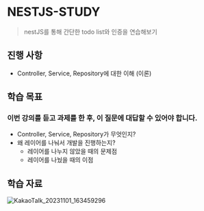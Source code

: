 # NESTJS-STUDY

> nestJS를 통해 간단한 todo list와 인증을 연습해보기

## 진행 사항

- Controller, Service, Repository에 대한 이해 (이론)

## 학습 목표

### 이번 강의를 듣고 과제를 한 후, 이 질문에 대답할 수 있어야 합니다.

- Controller, Service, Repository가 무엇인지?
- 왜 레이어를 나눠서 개발을 진행하는지?
  - 레이어를 나누지 않았을 때의 문제점
  - 레이어를 나눴을 때의 이점

## 학습 자료

![KakaoTalk_20231101_163459296](https://github.com/woog2roid/nestjs-study/assets/54667577/d73b9308-4e7a-4dc6-99c9-764db45b35c5)
